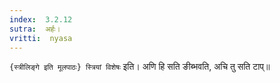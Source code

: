 ```yaml
---
index:  3.2.12
sutra:  अर्हः।
vritti:  nyasa
---
```


`{स्त्रीलिङ्गे इति मूलपाठः} स्त्रियां विशेषः` इति। अणि हि सति ङीब्भवति, अचि तु सति टाप्॥
